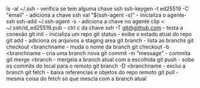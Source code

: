 ls -al ~/.ssh - verifica se tem alguma chave ssh 
ssh-keygen -t ed25519 -C "email" - adiciona a chave ssh
val "$(ssh-agent -s)" - inicializa o agente-ssh
ssh-add ~/.ssh-agent -s - adiciona a chave no agente
clip < ~/.ssh/id_ed25519.pub - ctrl c da chave
ssh -T git@github.com - testa a conexão
git init - inicializa um repo
git status - exibe o estado atual do repo
git add - adiciona os arquivos a staging area
git branch - lista as branchs
git checkout <branchname - muda o nome da branch
git checkout -b <branchname - cria uma branch nova
git commit -m "message" - commita 
git merge <branch - mergeia a branch atual com a escolhida
git push - sobe os commits do local para o remoto
git branch -D <branchname - exclui a branch
git fetch - baixa referencias e objetos do repo remoto
git pull - mesma coisa do fetch só que mescla com a branch atual

